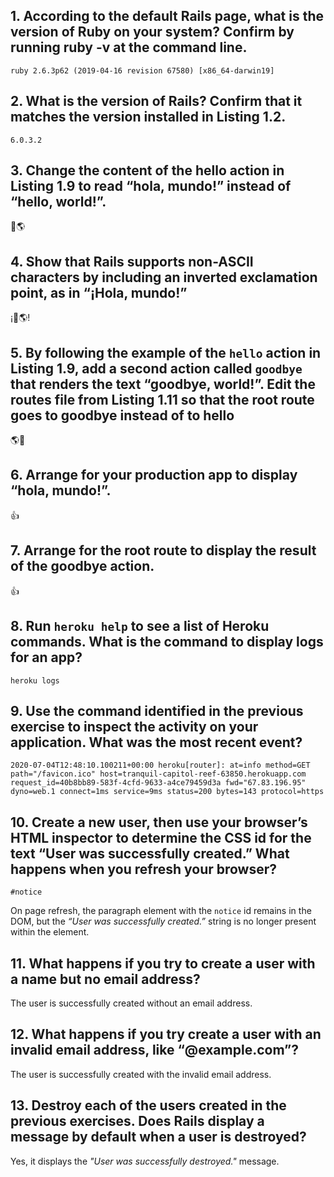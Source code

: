 ## 1. According to the default Rails page, what is the version of Ruby on your system? Confirm by running ruby -v at the command line.

`ruby 2.6.3p62 (2019-04-16 revision 67580) [x86_64-darwin19]`

## 2. What is the version of Rails? Confirm that it matches the version installed in Listing 1.2.

`6.0.3.2`

## 3. Change the content of the hello action in Listing 1.9 to read “hola, mundo!” instead of “hello, world!”.

👋🌎

## 4. Show that Rails supports non-ASCII characters by including an inverted exclamation point, as in “¡Hola, mundo!”

¡👋🌎!

## 5. By following the example of the `hello` action in Listing 1.9, add a second action called `goodbye` that renders the text “goodbye, world!”. Edit the routes file from Listing 1.11 so that the root route goes to goodbye instead of to hello

🌎👋

## 6. Arrange for your production app to display “hola, mundo!”.

👍

## 7. Arrange for the root route to display the result of the goodbye action.

👍

## 8. Run `heroku help` to see a list of Heroku commands. What is the command to display logs for an app?

`heroku logs`

## 9. Use the command identified in the previous exercise to inspect the activity on your application. What was the most recent event?

`2020-07-04T12:48:10.100211+00:00 heroku[router]: at=info method=GET path="/favicon.ico" host=tranquil-capitol-reef-63850.herokuapp.com request_id=40b8bb89-583f-4cfd-9633-a4ce79459d3a fwd="67.83.196.95" dyno=web.1 connect=1ms service=9ms status=200 bytes=143 protocol=https`

## 10. Create a new user, then use your browser’s HTML inspector to determine the CSS id for the text “User was successfully created.” What happens when you refresh your browser?

`#notice`

On page refresh, the paragraph element with the `notice` id remains in the DOM, but the _“User was successfully created.”_ string is no longer present within the element.

## 11. What happens if you try to create a user with a name but no email address?

The user is successfully created without an email address.

## 12. What happens if you try create a user with an invalid email address, like “@example.com”?

The user is successfully created with the invalid email address.

## 13. Destroy each of the users created in the previous exercises. Does Rails display a message by default when a user is destroyed?

Yes, it displays the _"User was successfully destroyed."_ message.
